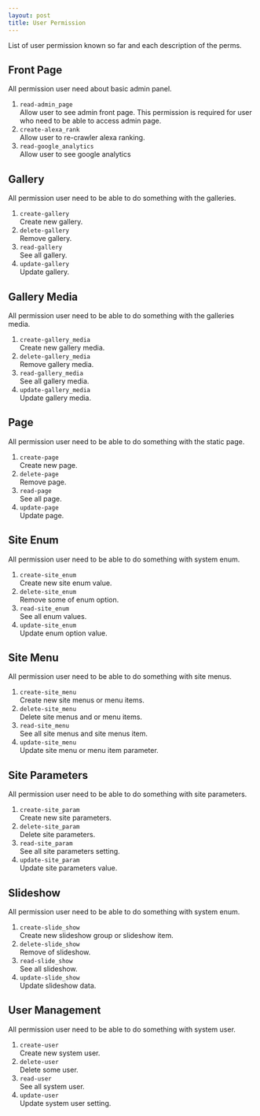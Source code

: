 ```yaml
---
layout: post
title: User Permission
---
```


List of user permission known so far and each description of the perms.

Front Page
----------

All permission user need about basic admin panel.

1. `read-admin_page`  
Allow user to see admin front page. This permission is required for user who need
to be able to access admin page.
2. `create-alexa_rank`  
Allow user to re-crawler alexa ranking.
3. `read-google_analytics`  
Allow user to see google analytics

Gallery
-------

All permission user need to be able to do something with the galleries.

1. `create-gallery`  
Create new gallery.
2. `delete-gallery`  
Remove gallery.
3. `read-gallery`  
See all gallery.
4. `update-gallery`  
Update gallery.

Gallery Media
-------------

All permission user need to be able to do something with the galleries media.

1. `create-gallery_media`  
Create new gallery media.
2. `delete-gallery_media`  
Remove gallery media.
3. `read-gallery_media`  
See all gallery media.
4. `update-gallery_media`  
Update gallery media.

Page
-------

All permission user need to be able to do something with the static page.

1. `create-page`  
Create new page.
2. `delete-page`  
Remove page.
3. `read-page`  
See all page.
4. `update-page`  
Update page.

Site Enum
-----------

All permission user need to be able to do something with system enum.

1. `create-site_enum`  
Create new site enum value.
2. `delete-site_enum`  
Remove some of enum option.
3. `read-site_enum`  
See all enum values.
4. `update-site_enum`  
Update enum option value.

Site Menu
---------

All permission user need to be able to do something with site menus.

1. `create-site_menu`  
Create new site menus or menu items.
2. `delete-site_menu`  
Delete site menus and or menu items.
3. `read-site_menu`  
See all site menus and site menus item.
4. `update-site_menu`  
Update site menu or menu item parameter.

Site Parameters
---------------

All permission user need to be able to do something with site parameters.

1. `create-site_param`  
Create new site parameters.
2. `delete-site_param`  
Delete site parameters.
3. `read-site_param`  
See all site parameters setting.
4. `update-site_param`  
Update site parameters value.

Slideshow
---------

All permission user need to be able to do something with system enum.

1. `create-slide_show`  
Create new slideshow group or slideshow item.
2. `delete-slide_show`  
Remove of slideshow.
3. `read-slide_show`  
See all slideshow.
4. `update-slide_show`  
Update slideshow data.

User Management
---------------

All permission user need to be able to do something with system user.

1. `create-user`  
Create new system user.
2. `delete-user`  
Delete some user.
3. `read-user`  
See all system user.
4. `update-user`  
Update system user setting.